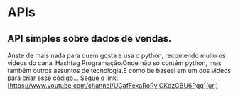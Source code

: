 # APIs
## API simples sobre dados de vendas. ##

Anste de mais nada para quem gosta e usa o python, recomendo muito os videos do canal Hashtag Programação.Onde não só contém python, mas também outros assuntos de tecnologia.E como be baseei em um dos videos para criar esse código...
Segue o link: [https://www.youtube.com/channel/UCafFexaRoRylOKdzGBU6Pgg](url)

